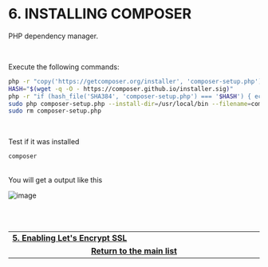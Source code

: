 # 6. INSTALLING COMPOSER
PHP dependency manager.

<br>

Execute the following commands:

```bash
php -r "copy('https://getcomposer.org/installer', 'composer-setup.php');"
HASH="$(wget -q -O - https://composer.github.io/installer.sig)"
php -r "if (hash_file('SHA384', 'composer-setup.php') === '$HASH') { echo 'Installer verified'; } else { echo 'Installer corrupt'; unlink('composer-setup.php'); } echo PHP_EOL;"
sudo php composer-setup.php --install-dir=/usr/local/bin --filename=composer
sudo rm composer-setup.php
```

<br>

Test if it was installed
```bash
composer
```

<br>
You will get a output like this

![image](https://user-images.githubusercontent.com/49572917/111693519-798b6e80-880f-11eb-81d4-ff996f9e6f24.png)



<br><br>
<div>
    <table width="9000">
        <tr>
            <td width="9000">
                <a href="https://github.com/andregalastri/tutorials/blob/main/Ubuntu%20Server/5.%20Enabling%20Let's%20Encrypt%20SSL.md"><b>5. Enabling Let's Encrypt SSL</b></a>
            </td>
            <td width="50%" align="right">
                <a href=""><b></b></a>
            </td>
        </tr>
        <tr>
            <td width="9000" colspan="2" align="center">
                <a href="">
                    <b>Return to the main list</b>
                </a>
            </td>
        </tr>
    </table>
</div>

